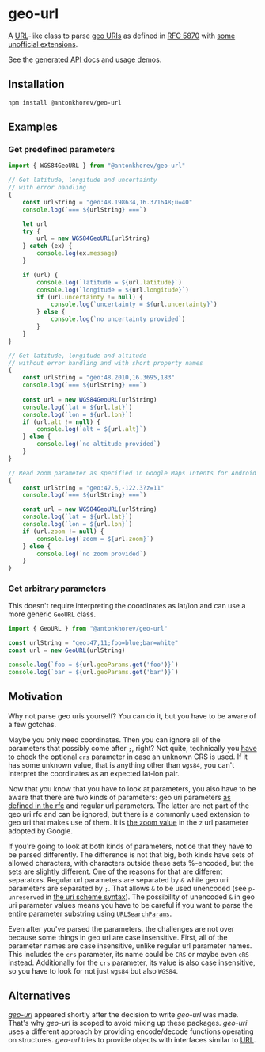 # geo-url

A [URL](https://developer.mozilla.org/en-US/docs/Web/API/URL)-like class to parse [geo URIs](https://en.wikipedia.org/wiki/Geo_URI_scheme) as defined in [RFC 5870](https://datatracker.ietf.org/doc/html/rfc5870) with [some unofficial extensions](https://developer.android.com/guide/components/intents-common#Maps).

See the [generated API docs](https://antonkhorev.github.io/geo-url/) and [usage demos](https://antonkhorev.github.io/geo-url/demos/).

## Installation

```
npm install @antonkhorev/geo-url
```

## Examples

### Get predefined parameters

```js
import { WGS84GeoURL } from "@antonkhorev/geo-url"

// Get latitude, longitude and uncertainty
// with error handling
{
	const urlString = "geo:48.198634,16.371648;u=40"
	console.log(`=== ${urlString} ===`)

	let url
	try {
		url = new WGS84GeoURL(urlString)
	} catch (ex) {
		console.log(ex.message)
	}

	if (url) {
		console.log(`latitude = ${url.latitude}`)
		console.log(`longitude = ${url.longitude}`)
		if (url.uncertainty != null) {
			console.log(`uncertainty = ${url.uncertainty}`)
		} else {
			console.log(`no uncertainty provided`)
		}
	}
}

// Get latitude, longitude and altitude
// without error handling and with short property names
{
	const urlString = "geo:48.2010,16.3695,183"
	console.log(`=== ${urlString} ===`)
	
	const url = new WGS84GeoURL(urlString)
	console.log(`lat = ${url.lat}`)
	console.log(`lon = ${url.lon}`)
	if (url.alt != null) {
		console.log(`alt = ${url.alt}`)
	} else {
		console.log(`no altitude provided`)
	}
}

// Read zoom parameter as specified in Google Maps Intents for Android
{
	const urlString = "geo:47.6,-122.3?z=11"
	console.log(`=== ${urlString} ===`)

	const url = new WGS84GeoURL(urlString)
	console.log(`lat = ${url.lat}`)
	console.log(`lon = ${url.lon}`)
	if (url.zoom != null) {
		console.log(`zoom = ${url.zoom}`)
	} else {
		console.log(`no zoom provided`)
	}
}
```

### Get arbitrary parameters

This doesn't require interpreting the coordinates as lat/lon and can use a more generic `GeoURL` class.

```js
import { GeoURL } from "@antonkhorev/geo-url"

const urlString = "geo:47,11;foo=blue;bar=white"
const url = new GeoURL(urlString)

console.log(`foo = ${url.geoParams.get('foo')}`)
console.log(`bar = ${url.geoParams.get('bar')}`)
```

## Motivation

Why not parse geo uris yourself? You can do it, but you have to be aware of a few gotchas.

Maybe you only need coordinates. Then you can ignore all of the parameters that possibly come after `;`, right? Not quite, technically you [have to check](https://datatracker.ietf.org/doc/html/rfc5870#section-3.4.1) the optional `crs` parameter in case an unknown CRS is used. If it has some unknown value, that is anything other than `wgs84`, you can't interpret the coordinates as an expected lat-lon pair.

Now that you know that you have to look at parameters, you also have to be aware that there are two kinds of parameters: geo uri parameters [as defined in the rfc](https://datatracker.ietf.org/doc/html/rfc5870#section-3.3) and regular url parameters. The latter are not part of the geo uri rfc and can be ignored, but there is a commonly used extension to geo uri that makes use of them. It is [the zoom value](https://developers.google.com/maps/documentation/urls/android-intents#display-a-map) in the `z` url parameter adopted by Google.

If you're going to look at both kinds of parameters, notice that they have to be parsed differently. The difference is not that big, both kinds have sets of allowed characters, with characters outside these sets %-encoded, but the sets are slightly different. One of the reasons for that are different separators. Regular url parameters are separated by `&` while geo uri parameters are separated by `;`. That allows `&` to be used unencoded (see `p-unreserved` in [the uri scheme syntax](https://datatracker.ietf.org/doc/html/rfc5870#section-3.3)). The possibility of unencoded `&` in geo uri parameter values means you have to be careful if you want to parse the entire parameter substring using [`URLSearchParams`](https://developer.mozilla.org/en-US/docs/Web/API/URLSearchParams).

Even after you've parsed the parameters, the challenges are not over because some things in geo uri are case insensitive. First, all of the parameter names are case insensitive, unlike regular url parameter names. This includes the `crs` parameter, its name could be `CRS` or maybe even `cRS` instead. Additionally for the `crs` parameter, its value is also case insensitive, so you have to look for not just `wgs84` but also `WGS84`.

## Alternatives

*[geo-uri](https://www.npmjs.com/package/geo-uri)* appeared shortly after the decision to write *geo-url* was made. That's why *geo-url* is scoped to avoid mixing up these packages. *geo-uri* uses a different approach by providing encode/decode functions operating on structures. *geo-url* tries to provide objects with interfaces similar to [URL](https://developer.mozilla.org/en-US/docs/Web/API/URL).

